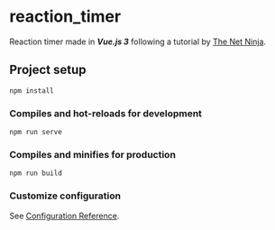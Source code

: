 # reaction_timer
Reaction timer made in ***Vue.js 3*** following a tutorial by [The Net Ninja](https://www.youtube.com/channel/UCW5YeuERMmlnqo4oq8vwUpg).
## Project setup
```
npm install
```

### Compiles and hot-reloads for development
```
npm run serve
```

### Compiles and minifies for production
```
npm run build
```

### Customize configuration
See [Configuration Reference](https://cli.vuejs.org/config/).
